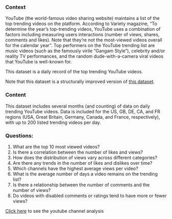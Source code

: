 ### Context

YouTube (the world-famous video sharing website) maintains a list of the top trending videos on the platform. According to Variety magazine, “To determine the year’s top-trending videos, YouTube uses a combination of factors including measuring users interactions (number of views, shares, comments and likes). Note that they’re not the most-viewed videos overall for the calendar year”. Top performers on the YouTube trending list are music videos (such as the famously virile “Gangam Style”), celebrity and/or reality TV performances, and the random dude-with-a-camera viral videos that YouTube is well-known for.

This dataset is a daily record of the top trending YouTube videos.

Note that this dataset is a structurally improved version of [this dataset](https://www.kaggle.com/datasnaek/youtube).

### Content

This dataset includes several months (and counting) of data on daily trending YouTube videos. Data is included for the US, GB, DE, CA, and FR regions (USA, Great Britain, Germany, Canada, and France, respectively), with up to 200 listed trending videos per day.

### Questions:

1. What are the top 10 most viewed videos?
2. Is there a correlation between the number of likes and views?
3. How does the distribution of views vary across different categories?
4.  Are there any trends in the number of likes and dislikes over time?
5.  Which channels have the highest average views per video?
6.  What is the average number of days a video remains on the trending list?
7.  Is there a relationship between the number of comments and the number of views?
8.  Do videos with disabled comments or ratings tend to have more or fewer views?

[Click here](https://github.com/mosesziregbe/youtube_channels_EDA/blob/main/Youtube_channels_analysis.ipynb) to see the youtube channel analysis

   
